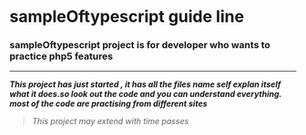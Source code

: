 # sampleOftypescript guide line
### sampleOftypescript project is for developer who wants to practice php5 features
-----------------------
**_This project has just started , it has all the files name self explan itself what it does.so look out the code and you can understand everything. most of the code are practising from different sites_** 

> _This project may extend with time passes_
